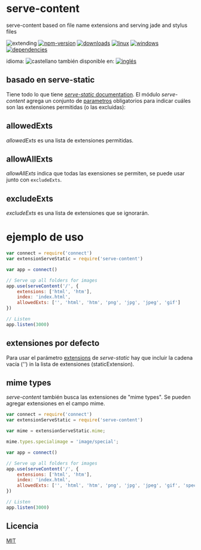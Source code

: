 <!--multilang v0 es:LEEME.md en:README.md -->
# serve-content

serve-content based on file name extensions and serving jade and stylus files

<!-- cucardas -->
![extending](https://img.shields.io/badge/stability-extending-orange.svg)
[![npm-version](https://img.shields.io/npm/v/serve-content.svg)](https://npmjs.org/package/serve-content)
[![downloads](https://img.shields.io/npm/dm/serve-content.svg)](https://npmjs.org/package/serve-content)
[![linux](https://img.shields.io/travis/emilioplatzer/serve-content/master.svg)](https://travis-ci.org/emilioplatzer/serve-content)
[![windows](https://ci.appveyor.com/api/projects/status/github/emilioplatzer/serve-content?svg=true)](https://ci.appveyor.com/project/emilioplatzer/serve-content)
[![dependencies](https://img.shields.io/david/emilioplatzer/serve-content.svg)](https://david-dm.org/emilioplatzer/serve-content)

<!--multilang buttons-->

idioma: ![castellano](https://raw.githubusercontent.com/codenautas/multilang/master/img/lang-es.png)
también disponible en:
[![inglés](https://raw.githubusercontent.com/codenautas/multilang/master/img/lang-en.png)](README.md)

<!--lang:es-->

## basado en serve-static

Tiene todo lo que tiene [*serve-static* documentation](https://www.npmjs.com/package/serve-static#readme). 
El módulo *serve-content* agrega un conjunto de [parametros](https://www.npmjs.com/package/serve-static#options) obligatorios 
para indicar cuáles son las extensiones permitidas (o las excluidas): 

<!--lang:en--]

## based on serve-static

All in [*serve-static* documentation](https://www.npmjs.com/package/serve-static#readme) is working here. 
But *serve-content* add some mandatory [parameters](https://www.npmjs.com/package/serve-static#options) 
to indicate which are the allowed extensions: 

[!--lang:*-->

## allowedExts

<!--lang:es-->

*allowedExts* es una lista de extensiones permitidas. 

<!--lang:en--]

*allowedExts* is a white list of extensions names for serve.

[!--lang:*-->

## allowAllExts

<!--lang:es-->

*allowAllExts* indica que todas las exensiones se permiten, se puede usar junto con `excludeExts`. 

<!--lang:en--]

*allowAllExts* is a boolean. True means that all extensions are allowed. It can be used with `excludeExts`.

[!--lang:*-->

## excludeExts

<!--lang:es-->

*excludeExts* es una lista de extensiones que se ignorarán. 

<!--lang:en--]

*allowedExts* is a black list with ignorings extensions.

<!--lang:es-->

# ejemplo de uso

<!--lang:en--]

# example

[!--lang:*-->


```js
var connect = require('connect')
var extensionServeStatic = require('serve-content')

var app = connect()

// Serve up all folders for images
app.use(serveContent('/', {
    extensions: ['html', 'htm'], 
    index: 'index.html', 
    allowedExts: ['', 'html', 'htm', 'png', 'jpg', 'jpeg', 'gif']
})

// Listen
app.listen(3000)
```

<!--lang:es-->

## extensiones por defecto

Para usar el parámetro [extensions](https://www.npmjs.com/package/serve-static#extensions) de *serve-static*
hay que incluir la cadena vacía ('') in la lista de extensiones (staticExtension). 

<!--lang:en--]

## default extensions

For use the *serve-static* [extensions](https://www.npmjs.com/package/serve-static#extensions) parameter
you must include de empty string ('') in the staticExtension list (as you see in the example). 

[!--lang:*-->

## mime types

<!--lang:es-->

*serve-content* también busca las extensiones de "mime types". 
Se pueden agregar extensiones en el campo mime. 

<!--lang:en--]

*serve-content* also search the extension in the mime types. 
If you need to add a non standard extension you can add it in the mime field

[!--lang:*-->

```js
var connect = require('connect')
var extensionServeStatic = require('serve-content')

var mime = extensionServeStatic.mime;

mime.types.specialimage = 'image/special';

var app = connect()

// Serve up all folders for images
app.use(serveContent('/', {
    extensions: ['html', 'htm'], 
    index: 'index.html', 
    allowedExts: ['', 'html', 'htm', 'png', 'jpg', 'jpeg', 'gif', 'specialimage']
})

// Listen
app.listen(3000)
```

<!--lang:es-->

## Licencia

[MIT](LICENSE)

<!--lang:en--]

## License

[MIT](LICENSE)

[!--lang:*-->
